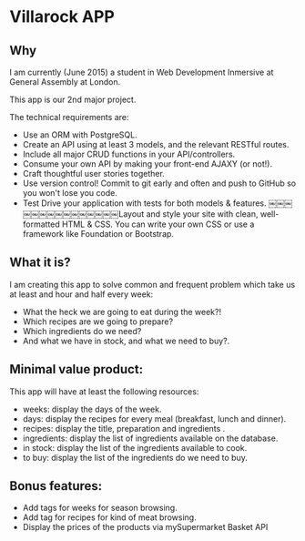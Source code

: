 # Villarock APP
## Why

I am currently (June 2015) a student in Web Development Inmersive at General Assembly at London. 

This app is our 2nd major project.

The technical requirements are:

* Use an ORM with PostgreSQL.
* Create an API using at least 3 models, and the relevant RESTful routes.
* Include all major CRUD functions in your API/controllers.
* Consume your own API by making your front-end AJAXY (or not!).
* Craft thoughtful user stories together.
* Use version control! Commit to git early and often and push to GitHub so you won't lose you code. 
* Test Drive your application with tests for both models & features.￼￼￼￼￼￼￼￼￼￼￼￼￼￼￼Layout and style your site with clean, well-formatted HTML & CSS. You can write your own CSS or use a framework like Foundation or Bootstrap.

## What it is?

I am creating this app to solve common and frequent problem  which take us at least and hour and half every week:

* What the heck we are going to eat during the week?! 
* Which recipes are we going to prepare? 
* Which ingredients do we need? 
* And what we have in stock, and what we need to buy?.

## Minimal value product:
This app will have at least the  following resources:

* weeks:  display the days of the week.
* days: display the recipes for every meal (breakfast, lunch and dinner).
* recipes: display the title, preparation and ingredients .
* ingredients: display the list of ingredients available on the database.
* in stock: display the list of the ingredients available to cook.
* to buy: display the list of the ingredients do we need to buy.

## Bonus features:

* Add tags for weeks for season browsing.
* Add tag for recipes for kind of meat browsing.
* Display the prices of the products via mySupermarket Basket API